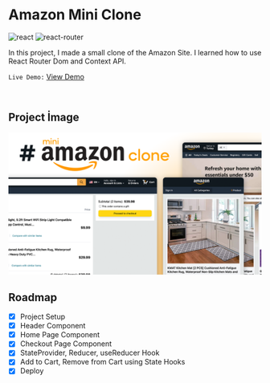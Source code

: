# **Amazon Mini Clone**


![react](https://img.shields.io/badge/React-20232A?style=for-the-badge&logo=react&logoColor=61DAFB)
![react-router](https://img.shields.io/badge/React_Router-CA4245?style=for-the-badge&logo=react-router&logoColor=white)

In this project, I made a small clone of the Amazon Site. I learned how to use React Router Dom and Context API.

`Live Demo:` [View Demo](https://azateser.github.io/50-React-Project/1.%20Amazone%20Clone/Live/)

<br>

## Project İmage


![amazon-mini-clone](../0.%20projectImages/1-amazon-mini-clone.png)


## Roadmap

- [x] Project Setup <br />
- [x] Header Component <br />
- [x] Home Page Component <br />
- [x] Checkout Page Component <br />
- [x] StateProvider, Reducer, useReducer Hook <br />
- [x] Add to Cart, Remove from Cart using State Hooks <br />
- [x] Deploy <br />
